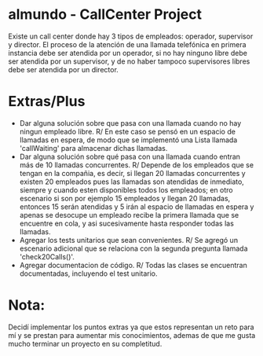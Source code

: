 # almundo - CallCenter Project
Existe un call center donde hay 3 tipos de empleados: operador, supervisor y director. El proceso de la atención de una llamada telefónica en primera instancia debe ser atendida por un operador, si no hay ninguno libre debe ser atendida por un supervisor, y de no haber tampoco supervisores libres debe ser atendida por un director.

# Extras/Plus
* Dar alguna solución sobre que pasa con una llamada cuando no hay ningun empleado libre.
R/ En este caso se pensó en un espacio de llamadas en espera, de modo que se implementó una Lista llamada 'callWaiting' para almacenar dichas llamadas.
* Dar alguna solución sobre	qué	pasa con una llamada cuando	entran más de 10 llamadas concurrentes.
R/ Depende de los empleados que se tengan en la compañia, es decir, si llegan 20 llamadas concurrentes y existen 20 empleados pues las llamadas son atendidas de inmediato, siempre y cuando esten disponibles todos los empleados; en otro escenario si son por ejemplo 15 empleados y llegan 20 llamadas, entonces 15 serán atendidas y 5 irán al espacio de llamadas en espera y apenas se desocupe un empleado recibe la primera llamada que se encuentre en cola, y asi sucesivamente hasta responder todas las llamadas.
* Agregar los tests unitarios que sean convenientes.
R/ Se agregó un escenario adicional que se relaciona con la segunda pregunta llamada 'check20Calls()'.
* Agregar documentacion de código.
R/ Todas las clases se encuentran documentadas, incluyendo el test unitario.

# Nota:
Decidí implementar los puntos extras ya que estos representan un reto para mí y se prestan para aumentar mis conocimientos, ademas de que me gusta mucho terminar un proyecto en su completitud.